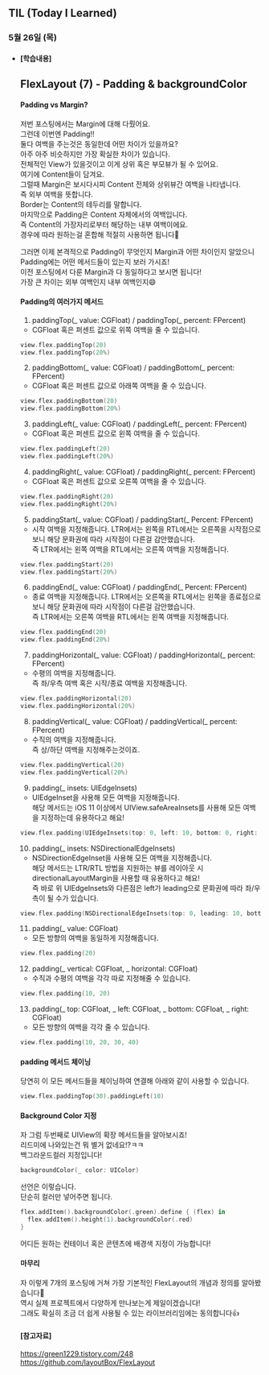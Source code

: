 ## TIL (Today I Learned)

### 5월 26일 (목)   

- #### [학습내용]    
  ## FlexLayout (7) - Padding & backgroundColor
  
  #### Padding vs Margin?   

  저번 포스팅에서는 Margin에 대해 다뤘어요.   
  그런데 이번엔 Padding!!       
  둘다 여백을 주는것은 동일한데 어떤 차이가 있을까요?    
  아주 아주 비슷하지만 가장 확실한 차이가 있습니다.   
  전체적인 View가 있을것이고 이게 상위 혹은 부모뷰가 될 수 있어요.     
  여기에 Content들이 담겨요.   
  그럴때 Margin은 보시다시피 Content 전체와 상위뷰간 여백을 나타냅니다.    
  즉 외부 여백을 뜻합니다.   
  Border는 Content의 테두리를 말합니다.    
  마지막으로 Padding은 Content 자체에서의 여백입니다.   
  즉 Content의 가장자리로부터 해당하는 내부 여백이에요.   
  경우에 따라 원하는걸 혼합해 적절히 사용하면 됩니다🙌    

  그러면 이제 본격적으로 Padding이 무엇인지 Margin과 어떤 차이인지 알았으니 Padding에는 어떤 메서드들이 있는지 보러 가시죠!    
  이전 포스팅에서 다룬 Margin과 다 동일하다고 보시면 됩니다!    
  가장 큰 차이는 외부 여백인지 내부 여백인지😄   

  #### Padding의 여러가지 메서드    

  1. paddingTop(_ value: CGFloat) / paddingTop(_ percent: FPercent)    
   - CGFloat 혹은 퍼센트 값으로 위쪽 여백을 줄 수 있습니다.    
  ```swift
  view.flex.paddingTop(20)
  view.flex.paddingTop(20%)
  ```
  2. paddingBottom(_ value: CGFloat) / paddingBottom(_ percent: FPercent)    
   - CGFloat 혹은 퍼센트 값으로 아래쪽 여백을 줄 수 있습니다.    
  ```swift
  view.flex.paddingBottom(20)
  view.flex.paddingBottom(20%)
  ```
  3. paddingLeft(_ value: CGFloat) / paddingLeft(_ percent: FPercent)    
   - CGFloat 혹은 퍼센트 값으로 왼쪽 여백을 줄 수 있습니다.   
  ```swift
  view.flex.paddingLeft(20)
  view.flex.paddingLeft(20%)
  ```
  4. paddingRight(_ value: CGFloat) / paddingRight(_ percent: FPercent)      
   - CGFloat 혹은 퍼센트 값으로 오른쪽 여백을 줄 수 있습니다.    
  ```swift
  view.flex.paddingRight(20)
  view.flex.paddingRight(20%)
  ```
  5. paddingStart(_ value: CGFloat) / paddingStart(_ Percent: FPercent)   
   - 시작 여백을 지정해줍니다. LTR에서는 왼쪽을 RTL에서는 오른쪽을 시작점으로 보니 해당 문화권에 따라 시작점이 다른걸 감안했습니다.    
  즉 LTR에서는 왼쪽 여백을 RTL에서는 오른쪽 여백을 지정해줍니다.   
  ```swift
  view.flex.paddingStart(20)
  view.flex.paddingStart(20%)
  ```
  6. paddingEnd(_ value: CGFloat) / paddingEnd(_ Percent: FPercent)   
   - 종료 여백을 지정해줍니다. LTR에서는 오른쪽을 RTL에서는 왼쪽을 종료점으로 보니 해당 문화권에 따라 시작점이 다른걸 감안했습니다.  
  즉 LTR에서는 오른쪽 여백을 RTL에서는 왼쪽 여백을 지정해줍니다.    
  ```swift
  view.flex.paddingEnd(20)
  view.flex.paddingEnd(20%)
  ```
  7. paddingHorizontal(_ value: CGFloat) / paddingHorizontal(_ percent: FPercent)   
   - 수평의 여백을 지정해줍니다.   
  즉 좌/우측 여백 혹은 시작/종료 여백을 지정해줍니다.   
  ```swift
  view.flex.paddingHorizontal(20)
  view.flex.paddingHorizontal(20%)
  ```
  8. paddingVertical(_ value: CGFloat) / paddingVertical(_ percent: FPercent)   
   - 수직의 여백을 지정해줍니다.   
  즉 상/하단 여백을 지정해주는것이죠.   
  ```swift
  view.flex.paddingVertical(20)
  view.flex.paddingVertical(20%)
  ```
  9. padding(_ insets: UIEdgeInsets)   
   - UIEdgeInset을 사용해 모든 여백을 지정해줍니다.    
  해당 메서드는 iOS 11 이상에서 UIView.safeAreaInsets를 사용해 모든 여백을 지정하는데 유용하다고 해요!   
  ```swift
  view.flex.padding(UIEdgeInsets(top: 0, left: 10, bottom: 0, right: 20))
  ```
  10. padding(_ insets: NSDirectionalEdgeInsets)   
   - NSDirectionEdgeInset을 사용해 모든 여백을 지정해줍니다.   
  해당 메서드는 LTR/RTL 방법을 지원하는 뷰를 레이아웃 시 directionalLayoutMargin을 사용할 때 유용하다고 해요!  
  즉 바로 위 UIEdgeInsets와 다른점은 left가 leading으로 문화권에 따라 좌/우측이 될 수가 있습니다.    
  ```swift
  view.flex.padding(NSDirectionalEdgeInsets(top: 0, leading: 10, bottom: 0, trailing: 20))
  ```
  11. padding(_ value: CGFloat)    
   - 모든 방향의 여백을 동일하게 지정해줍니다.   
  ```swift
  view.flex.padding(20)
  ```
  12. padding(_ vertical: CGFloat, _ horizontal: CGFloat)   
   - 수직과 수평의 여백을 각각 따로 지정해줄 수 있습니다.   
  ```swift
  view.flex.padding(10, 20)
  ```
  13. padding(_ top: CGFloat, _ left: CGFloat, _ bottom: CGFloat, _ right: CGFloat)   
   - 모든 방향의 여백을 각각 줄 수 있습니다.   
  ```swift
  view.flex.padding(10, 20, 30, 40)
  ```

  #### padding 메서드 체이닝   

  당연히 이 모든 메서드들을 체이닝하여 연결해 아래와 같이 사용할 수 있습니다.   
  ```swift
  view.flex.paddingTop(30).paddingLeft(10)
  ```

  #### Background Color 지정   

  자 그럼 두번째로 UIView의 확장 메서드들을 알아보시죠!   
  리드미에 나와있는건 뭐 별거 없네요!?ㅋㅋ   
  백그라운드컬러 지정입니다!   
  ```swift
  backgroundColor(_ color: UIColor)
  ```
  선언은 이렇습니다.   
  단순히 컬러만 넣어주면 됩니다.   
  ```swift
  flex.addItem().backgroundColor(.green).define { (flex) in
    flex.addItem().height(1).backgroundColor(.red)
  }
  ```
  어디든 원하는 컨테이너 혹은 콘텐츠에 배경색 지정이 가능합니다!    
  
  #### 마무리    

  자 이렇게 7개의 포스팅에 거쳐 가장 기본적인 FlexLayout의 개념과 정의를 알아봤습니다🙌   
  역시 실제 프로젝트에서 다양하게 만나보는게 제일이겠습니다!  
  그래도 확실히 조금 더 쉽게 사용될 수 있는 라이브러리임에는 동의합니다👍   

  #### [참고자료]    
  https://green1229.tistory.com/248    
  https://github.com/layoutBox/FlexLayout   
